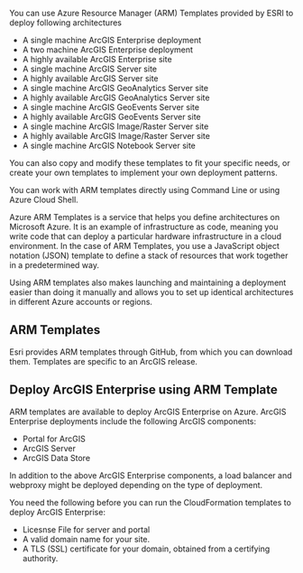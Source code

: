 You can use Azure Resource Manager (ARM) Templates provided by ESRI to deploy following architectures
- A single machine ArcGIS Enterprise deployment
- A two machine ArcGIS Enterprise deployment
- A highly available ArcGIS Enterprise site
- A single machine ArcGIS Server site
- A highly available ArcGIS Server site
- A single machine ArcGIS GeoAnalytics Server site
- A highly available ArcGIS GeoAnalytics Server site
- A single machine ArcGIS GeoEvents Server site
- A highly available ArcGIS GeoEvents Server site
- A single machine ArcGIS Image/Raster Server site
- A highly available ArcGIS Image/Raster Server site
- A single machine ArcGIS Notebook Server site

You can also copy and modify these templates to fit your specific needs, or create your own templates to implement your own deployment patterns.

You can work with ARM templates directly using Command Line or using Azure Cloud Shell.

Azure ARM Templates is a service that helps you define architectures on Microsoft Azure. It is an example of infrastructure as code, meaning you write code that can deploy a particular hardware infrastructure in a cloud environment. In the case of ARM Templates, you use a JavaScript object notation (JSON) template to define a stack of resources that work together in a predetermined way.

Using ARM templates also makes launching and maintaining a deployment easier than doing it manually and allows you to set up identical architectures in different Azure accounts or regions.


## ARM Templates

Esri provides ARM templates through GitHub, from which you can download them. Templates are specific to an ArcGIS release.


## Deploy ArcGIS Enterprise using ARM Template
ARM templates are available to deploy ArcGIS Enterprise on Azure. ArcGIS Enterprise deployments include the following ArcGIS components:

- Portal for ArcGIS
- ArcGIS Server
- ArcGIS Data Store

In addition to the above ArcGIS Enterprise components, a load balancer and webproxy might be deployed depending on the type of deployment.

You need the following before you can run the CloudFormation templates to deploy ArcGIS Enterprise:

- Licesnse File for server and portal
- A valid domain name for your site. 
- A TLS (SSL) certificate for your domain, obtained from a certifying authority.




